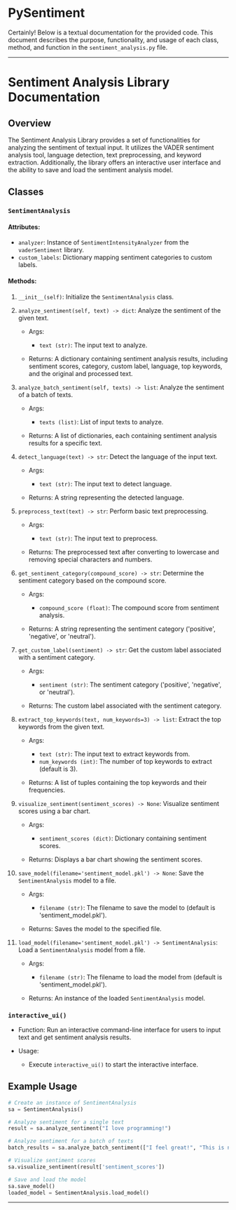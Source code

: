 # PySentiment
Certainly! Below is a textual documentation for the provided code. This document describes the purpose, functionality, and usage of each class, method, and function in the `sentiment_analysis.py` file.

---

# Sentiment Analysis Library Documentation

## Overview

The Sentiment Analysis Library provides a set of functionalities for analyzing the sentiment of textual input. It utilizes the VADER sentiment analysis tool, language detection, text preprocessing, and keyword extraction. Additionally, the library offers an interactive user interface and the ability to save and load the sentiment analysis model.

## Classes

### `SentimentAnalysis`

#### Attributes:

- `analyzer`: Instance of `SentimentIntensityAnalyzer` from the `vaderSentiment` library.
- `custom_labels`: Dictionary mapping sentiment categories to custom labels.

#### Methods:

1. `__init__(self)`: Initialize the `SentimentAnalysis` class.

2. `analyze_sentiment(self, text) -> dict`: Analyze the sentiment of the given text.

    - Args:
        - `text (str)`: The input text to analyze.

    - Returns:
        A dictionary containing sentiment analysis results, including sentiment scores, category, custom label, language, top keywords, and the original and processed text.

3. `analyze_batch_sentiment(self, texts) -> list`: Analyze the sentiment of a batch of texts.

    - Args:
        - `texts (list)`: List of input texts to analyze.

    - Returns:
        A list of dictionaries, each containing sentiment analysis results for a specific text.

4. `detect_language(text) -> str`: Detect the language of the input text.

    - Args:
        - `text (str)`: The input text to detect language.

    - Returns:
        A string representing the detected language.

5. `preprocess_text(text) -> str`: Perform basic text preprocessing.

    - Args:
        - `text (str)`: The input text to preprocess.

    - Returns:
        The preprocessed text after converting to lowercase and removing special characters and numbers.

6. `get_sentiment_category(compound_score) -> str`: Determine the sentiment category based on the compound score.

    - Args:
        - `compound_score (float)`: The compound score from sentiment analysis.

    - Returns:
        A string representing the sentiment category ('positive', 'negative', or 'neutral').

7. `get_custom_label(sentiment) -> str`: Get the custom label associated with a sentiment category.

    - Args:
        - `sentiment (str)`: The sentiment category ('positive', 'negative', or 'neutral').

    - Returns:
        The custom label associated with the sentiment category.

8. `extract_top_keywords(text, num_keywords=3) -> list`: Extract the top keywords from the given text.

    - Args:
        - `text (str)`: The input text to extract keywords from.
        - `num_keywords (int)`: The number of top keywords to extract (default is 3).

    - Returns:
        A list of tuples containing the top keywords and their frequencies.

9. `visualize_sentiment(sentiment_scores) -> None`: Visualize sentiment scores using a bar chart.

    - Args:
        - `sentiment_scores (dict)`: Dictionary containing sentiment scores.

    - Returns:
        Displays a bar chart showing the sentiment scores.

10. `save_model(filename='sentiment_model.pkl') -> None`: Save the `SentimentAnalysis` model to a file.

    - Args:
        - `filename (str)`: The filename to save the model to (default is 'sentiment_model.pkl').

    - Returns:
        Saves the model to the specified file.

11. `load_model(filename='sentiment_model.pkl') -> SentimentAnalysis`: Load a `SentimentAnalysis` model from a file.

    - Args:
        - `filename (str)`: The filename to load the model from (default is 'sentiment_model.pkl').

    - Returns:
        An instance of the loaded `SentimentAnalysis` model.

### `interactive_ui()`

- Function: Run an interactive command-line interface for users to input text and get sentiment analysis results.

- Usage:
  - Execute `interactive_ui()` to start the interactive interface.

## Example Usage

```python
# Create an instance of SentimentAnalysis
sa = SentimentAnalysis()

# Analyze sentiment for a single text
result = sa.analyze_sentiment("I love programming!")

# Analyze sentiment for a batch of texts
batch_results = sa.analyze_batch_sentiment(["I feel great!", "This is not good."])

# Visualize sentiment scores
sa.visualize_sentiment(result['sentiment_scores'])

# Save and load the model
sa.save_model()
loaded_model = SentimentAnalysis.load_model()
```

---
